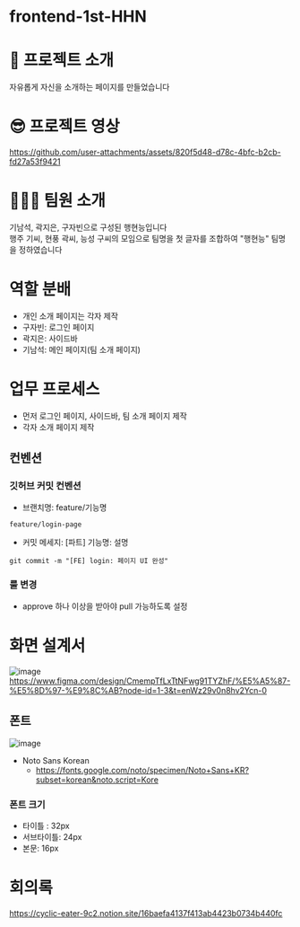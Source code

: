 # frontend-1st-HHN
# 💭 프로젝트 소개
자유롭게 자신을 소개하는 페이지를 만들었습니다

# 😎 프로젝트 영상


https://github.com/user-attachments/assets/820f5d48-d78c-4bfc-b2cb-fd27a53f9421





# 👨‍👦‍👦 팀원 소개
기남석, 곽지은, 구자빈으로 구성된 행현능입니다 <br>
행주 기씨, 현풍 곽씨, 능성 구씨의 모임으로 팀명을 첫 글자를 조합하여 "행현능" 팀명을 정하였습니다



# 역할 분배
- 개인 소개 페이지는 각자 제작
- 구자빈: 로그인 페이지
- 곽지은: 사이드바
- 기남석: 메인 페이지(팀 소개 페이지)

# 업무 프로세스
- 먼저 로그인 페이지, 사이드바, 팀 소개 페이지 제작
- 각자 소개 페이지 제작

## 컨벤션

### 깃허브 커밋 컨벤션
- 브랜치명: feature/기능명
```
feature/login-page
```
- 커밋 메세지: [파트] 기능명: 설명
```
git commit -m "[FE] login: 페이지 UI 완성"
```

### 룰 변경
- approve 하나 이상을 받아야 pull 가능하도록 설정


# 화면 설계서
![image](https://github.com/user-attachments/assets/ab84dfe0-f142-4d6e-bd01-e191bf0f82b2)
https://www.figma.com/design/CmempTfLxTtNFwg91TYZhF/%E5%A5%87-%E5%8D%97-%E9%8C%AB?node-id=1-3&t=enWz29v0n8hv2Ycn-0


## 폰트
![image](https://github.com/user-attachments/assets/db9843e3-8a0e-453c-afd1-680343222cf0)
- Noto Sans Korean
    - https://fonts.google.com/noto/specimen/Noto+Sans+KR?subset=korean&noto.script=Kore
### 폰트 크기
- 타이틀 : 32px
- 서브타이틀: 24px
- 본문: 16px





# 회의록
https://cyclic-eater-9c2.notion.site/16baefa4137f413ab4423b0734b440fc
